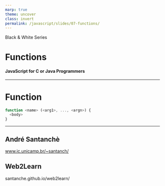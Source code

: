 ```yaml
---
marp: true
theme: uncover
class: invert
permalink: /javascript/slides/07-functions/
---
```


Black & White Series

# Functions

#### JavaScript for C or Java Programmers

---

<!-- class: lead -->

# Function

~~~javascript
function <name> (<arg1>, ..., <argn>) {
  <body>
}
~~~

---

<!-- class: invert -->

## André Santanchè

www.ic.unicamp.br/~santanch/

## Web2Learn

santanche.github.io/web2learn/